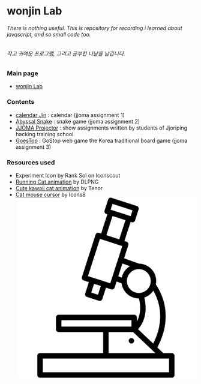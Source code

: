# wonjin Lab



###### There is nothing useful. This is repository for recording i learned about javascript, and so small code too.
###### 작고 귀여운 프로그램, 그리고 공부한 나날을 남깁니다.

### Main page
* [wonjin Lab](https://lab.wonj.in)

### Contents
* [calendar Jin](https://lab.wonj.in/calendarJin/) : calendar (jjoma assignment 1)
* [Abyssal Snake](https://lab.wonj.in/AbyssalSnake/) : snake game (jjoma assignment 2)
* [JJOMA Projector](https://lab.wonj.in/jjomaProjector/) : show assignments written by students of Jjoriping hacking training school
* [GoesTop](https://lab.wonj.in/GoesTop/) : GoStop web game the Korea traditional board game (jjoma assignment 3)

### Resources used
* Experiment Icon by Rank Sol on Iconscout
* [Running Cat animation](https://dlpng.com/png/1493191) by DLPNG
* [Cute kawaii cat animation](https://tenor.com/view/cute-kawaii-kitty-cat-transparent-gif-5588862) by Tenor
* [Cat mouse cursor](https://icons8.com/icon/121407/cat) by Icons8
![logo](./res/logo.png)